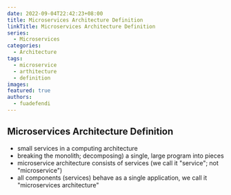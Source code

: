 ```yaml
---
date: 2022-09-04T22:42:23+08:00
title: Microservices Architecture Definition
linkTitle: Microservices Architecture Definition
series:
  - Microservices
categories:
  - Architecture
tags:
  - microservice
  - arthitecture
  - definition
images:
featured: true
authors:
  - fuadefendi
---
```


## Microservices Architecture Definition

- small services in a computing architecture
- breaking the monolith; decomposing) a single, large program into pieces
- microservice architecture consists of services (we call it "service"; not "microservice")
- all components (services) behave as a single application, we call it "microservices architecture"
